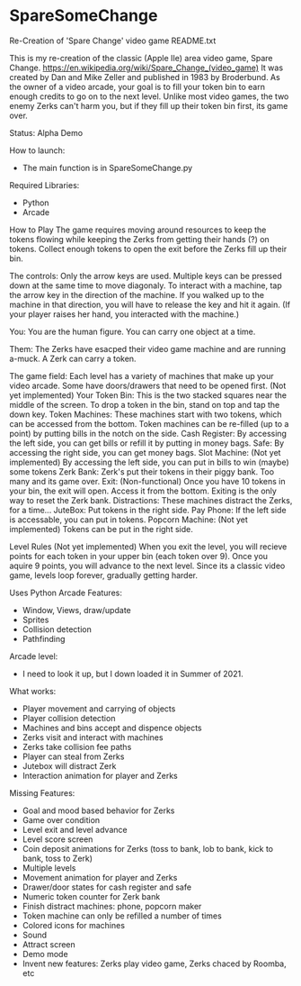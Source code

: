 # SpareSomeChange
Re-Creation of 'Spare Change' video game 
README.txt

This is my re-creation of the classic (Apple IIe) area video game, Spare Change.
https://en.wikipedia.org/wiki/Spare_Change_(video_game)
It was created by Dan and Mike Zeller and published in 1983 by Broderbund.
As the owner of a video arcade, your goal is to fill your token bin to earn enough credits to go on to the next level.
Unlike most video games, the two enemy Zerks can't harm you, but if they fill up their token bin first, its game over.

Status:
Alpha Demo

How to launch:
 - The main function is in SpareSomeChange.py

Required Libraries:
 - Python
 - Arcade

How to Play
The game requires moving around resources to keep the tokens flowing while keeping the Zerks from getting their hands (?) on tokens.  Collect enough tokens to open the exit before the Zerks fill up their bin.

The controls:
Only the arrow keys are used. Multiple keys can be pressed down at the same time to move diagonaly.  To interact with a machine, tap the arrow key in the direction of the machine. If you walked up to the machine in that direction, you will have to release the key and hit it again.  (If your player raises her hand, you interacted with the machine.)

You:
You are the human figure. You can carry one object at a time.

Them:
The Zerks have esacped their video game machine and are running a-muck. A Zerk can carry a token.

The game field:
Each level has a variety of machines that make up your video arcade. Some have doors/drawers that need to be opened first. (Not yet implemented)
Your Token Bin:
This is the two stacked squares near the middle of the screen. To drop a token in the bin, stand on top and tap the down key.
Token Machines:
These machines start with two tokens, which can be accessed from the bottom. Token machines can be re-filled (up to a point) by putting bills in the notch on the side.
Cash Register:
By accessing the left side, you can get bills or refill it by putting in money bags.
Safe:
By accessing the right side, you can get money bags.
Slot Machine: (Not yet implemented)
By accessing the left side, you can put in bills to win (maybe) some tokens
Zerk Bank:
Zerk's put their tokens in their piggy bank. Too many and its game over.
Exit: (Non-functional)
Once you have 10 tokens in your bin, the exit will open. Access it from the bottom. Exiting is the only way to reset the Zerk bank.
Distractions: These machines distract the Zerks, for a time...
JuteBox: Put tokens in the right side.
Pay Phone: If the left side is accessable, you can put in tokens.
Popcorn Machine: (Not yet implemented) Tokens can be put in the right side.

Level Rules (Not yet implemented)
When you exit the level, you will recieve points for each token in your upper bin (each token over 9). Once you aquire 9 points, you will advance to the next level. Since its a classic video game, levels loop forever, gradually getting harder.

Uses Python Arcade Features:
- Window, Views, draw/update
- Sprites
- Collision detection
- Pathfinding

Arcade level:
 - I need to look it up, but I down loaded it in Summer of 2021.

What works:
- Player movement and carrying of objects
- Player collision detection
- Machines and bins accept and dispence objects
- Zerks visit and interact with machines
- Zerks take collision fee paths
- Player can steal from Zerks
- Jutebox will distract Zerk
- Interaction animation for player and Zerks

Missing Features:
- Goal and mood based behavior for Zerks
- Game over condition
- Level exit and level advance
- Level score screen
- Coin deposit animations for Zerks (toss to bank, lob to bank, kick to bank, toss to Zerk)
- Multiple levels
- Movement animation for player and Zerks
- Drawer/door states for cash register and safe
- Numeric token counter for Zerk bank
- Finish distract machines: phone, popcorn maker
- Token machine can only be refilled a number of times
- Colored icons for machines
- Sound
- Attract screen
- Demo mode
- Invent new features: Zerks play video game, Zerks chaced by Roomba, etc
